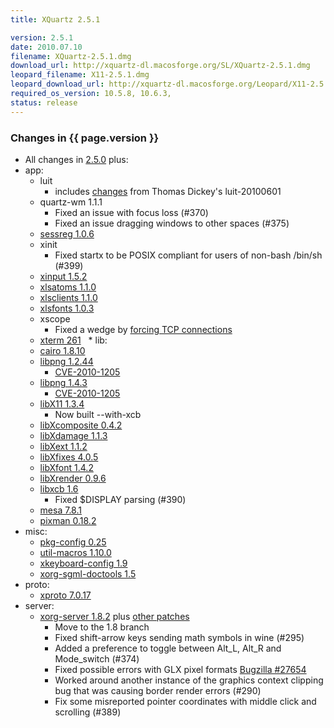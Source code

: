 ```yaml
---
title: XQuartz 2.5.1

version: 2.5.1
date: 2010.07.10
filename: XQuartz-2.5.1.dmg
download_url: http://xquartz-dl.macosforge.org/SL/XQuartz-2.5.1.dmg
leopard_filename: X11-2.5.1.dmg
leopard_download_url: http://xquartz-dl.macosforge.org/Leopard/X11-2.5.1.dmg
required_os_version: 10.5.8, 10.6.3,
status: release
---
```


### Changes in {{ page.version }} ###
  * All changes in [2.5.0](XQuartz-2.5.0.html) plus:
  * app:
    * luit
      * includes [changes](http://cgit.freedesktop.org/xorg/app/luit/commit/?id=fddfe30c3ff91c83d0484b136e7673764e555555) from Thomas Dickey's luit-20100601
    * quartz-wm 1.1.1
      * Fixed an issue with focus loss (#370)
      * Fixed an issue dragging windows to other spaces (#375)
    * [sessreg 1.0.6](http://lists.freedesktop.org/archives/xorg-announce/2010-June/001322.html)
    * xinit
      * Fixed startx to be POSIX compliant for users of non-bash /bin/sh (#399)
    * [xinput 1.5.2](http://lists.freedesktop.org/archives/xorg-announce/2010-June/001323.html)
    * [xlsatoms 1.1.0](http://lists.freedesktop.org/archives/xorg-announce/2010-June/001320.html)
    * [xlsclients 1.1.0](http://lists.freedesktop.org/archives/xorg-announce/2010-June/001319.html)
    * [xlsfonts 1.0.3](http://lists.freedesktop.org/archives/xorg-announce/2010-June/001330.html)
    * xscope
      * Fixed a wedge by [forcing TCP connections](http://cgit.freedesktop.org/xorg/app/xscope/commit/?id=344db0911e1e2447abe210b5684269a2a0daf04c)
    * [xterm 261](http://lists.freedesktop.org/archives/xorg/2010-June/050607.html)
  * lib:
    * [cairo 1.8.10](http://www.cairographics.org/news/cairo-1.8.10)
    * [libpng 1.2.44](ftp://ftp.simplesystems.org/pub/libpng/png/src/libpng-1.2.44-README.txt)
      * [CVE-2010-1205](http://cve.mitre.org/cgi-bin/cvename.cgi?name=CVE-2010-1205)
    * [libpng 1.4.3](ftp://ftp.simplesystems.org/pub/libpng/png/src/libpng-1.4.3-README.txt)
      * [CVE-2010-1205](http://cve.mitre.org/cgi-bin/cvename.cgi?name=CVE-2010-1205)
    * [libX11 1.3.4](http://lists.freedesktop.org/archives/xorg-announce/2010-June/001318.html)
      * Now built --with-xcb
    * [libXcomposite 0.4.2](http://lists.freedesktop.org/archives/xorg-announce/2010-June/001324.html)
    * [libXdamage 1.1.3](http://lists.freedesktop.org/archives/xorg-announce/2010-June/001325.html)
    * [libXext 1.1.2](http://lists.freedesktop.org/archives/xorg-announce/2010-June/001321.html)
    * [libXfixes 4.0.5](http://lists.freedesktop.org/archives/xorg-announce/2010-June/001328.html)
    * [libXfont 1.4.2](http://lists.freedesktop.org/archives/xorg-announce/2010-June/001336.html)
    * [libXrender 0.9.6](http://lists.freedesktop.org/archives/xorg-announce/2010-June/001327.html)
    * [libxcb 1.6](http://lists.freedesktop.org/archives/xorg-announce/2010-April/001299.html)
      * Fixed $DISPLAY parsing (#390)
    * [mesa 7.8.1](http://www.mesa3d.org/relnotes-7.8.1.html)
    * [pixman 0.18.2](http://lists.freedesktop.org/archives/xorg-announce/2010-May/001312.html)
  * misc:
    * [pkg-config 0.25](http://lists.freedesktop.org/archives/pkg-config/2010-May/000596.html)
    * [util-macros 1.10.0](http://lists.freedesktop.org/archives/xorg-announce/2010-June/001340.html)
    * [xkeyboard-config 1.9](http://lists.freedesktop.org/archives/xorg-announce/2010-May/001315.html)
    * [xorg-sgml-doctools 1.5](http://lists.freedesktop.org/archives/xorg-announce/2010-June/001338.html)
  * proto:
    * [xproto 7.0.17](http://lists.freedesktop.org/archives/xorg-announce/2010-May/001313.html)
  * server:
    * [xorg-server 1.8.2](http://lists.freedesktop.org/archives/xorg-announce/2010-June/001342.html) plus [other patches](http://cgit.freedesktop.org/~jeremyhu/xserver/log/?h=XQuartz-2.5.1)
      * Move to the 1.8 branch
      * Fixed shift-arrow keys sending math symbols in wine (#295)
      * Added a preference to toggle between Alt_L, Alt_R and Mode_switch (#374)
      * Fixed possible errors with GLX pixel formats [Bugzilla #27654](https://bugs.freedesktop.org/show_bug.cgi?id=27654)
      * Worked around another instance of the graphics context clipping bug that was causing border render errors (#290)
      * Fix some misreported pointer coordinates with middle click and scrolling (#389)
